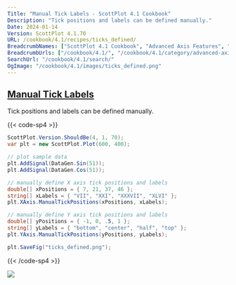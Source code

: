 ```yaml
---
Title: "Manual Tick Labels - ScottPlot 4.1 Cookbook"
Description: "Tick positions and labels can be defined manually."
Date: 2024-01-14
Version: ScottPlot 4.1.70
URL: /cookbook/4.1/recipes/ticks_defined/
BreadcrumbNames: ["ScottPlot 4.1 Cookbook", "Advanced Axis Features", "Manual Tick Labels"]
BreadcrumbUrls: ["/cookbook/4.1/", "/cookbook/4.1/category/advanced-axis-features", "/cookbook/4.1/recipes/ticks_defined/"]
SearchUrl: "/cookbook/4.1/search/"
OgImage: "/cookbook/4.1/images/ticks_defined.png"
---
```


<h2><a id='manual-tick-labels' href='/cookbook/4.1/recipes/ticks_defined/'>Manual Tick Labels</a></h2>

Tick positions and labels can be defined manually.

{{< code-sp4 >}}

```cs
ScottPlot.Version.ShouldBe(4, 1, 70);
var plt = new ScottPlot.Plot(600, 400);

// plot sample data
plt.AddSignal(DataGen.Sin(51));
plt.AddSignal(DataGen.Cos(51));

// manually define X axis tick positions and labels
double[] xPositions = { 7, 21, 37, 46 };
string[] xLabels = { "VII", "XXI", "XXXVII", "XLVI" };
plt.XAxis.ManualTickPositions(xPositions, xLabels);

// manually define Y axis tick positions and labels
double[] yPositions = { -1, 0, .5, 1 };
string[] yLabels = { "bottom", "center", "half", "top" };
plt.YAxis.ManualTickPositions(yPositions, yLabels);

plt.SaveFig("ticks_defined.png");
```

{{< /code-sp4 >}}

<img src='../../images/ticks_defined.png' class='d-block mx-auto my-5' />


